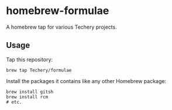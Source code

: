 # homebrew-formulae

A homebrew tap for various Techery projects.

## Usage

Tap this repository:

    brew tap Techery/formulae

Install the packages it contains like any other Homebrew package:

    brew install gitsh
    brew install rcm
    # etc.
